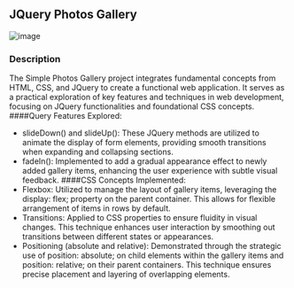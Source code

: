 ## JQuery Photos Gallery

![image](https://github.com/pietradev/jquery-photos-gallery/assets/123756392/bdd20997-3aaa-437d-9853-5b0e5316fa4d)


### Description
The Simple Photos Gallery project integrates fundamental concepts from HTML, CSS, and JQuery to create a functional web application. It serves as a practical exploration of key features and techniques in web development, focusing on JQuery functionalities and foundational CSS concepts.
####Query Features Explored:
- slideDown() and slideUp(): These JQuery methods are utilized to animate the display of form elements, providing smooth transitions when expanding and collapsing sections.
- fadeIn(): Implemented to add a gradual appearance effect to newly added gallery items, enhancing the user experience with subtle visual feedback.
####CSS Concepts Implemented:
- Flexbox: Utilized to manage the layout of gallery items, leveraging the display: flex; property on the parent container. This allows for flexible arrangement of items in rows by default.
- Transitions: Applied to CSS properties to ensure fluidity in visual changes. This technique enhances user interaction by smoothing out transitions between different states or appearances.
- Positioning (absolute and relative): Demonstrated through the strategic use of position: absolute; on child elements within the gallery items and position: relative; on their parent containers. This technique ensures precise placement and layering of overlapping elements.
